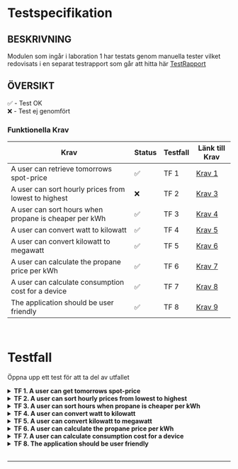 # Testspecifikation
## **BESKRIVNING**
Modulen som ingår i laboration 1 har testats genom manuella tester vilket redovisats i en separat testrapport som går att hitta här [TestRapport](https://github.com/TessGrass/laboration-1/blob/main/test-rapport/Testrapport.md) <br>
 
## **ÖVERSIKT**
✅ - Test OK<br>
❌ - Test ej genomfört<br>

### **Funktionella Krav**
| Krav | Status | Testfall | Länk till Krav |
| ----------- | ----------- | ----------- | ----------- |
| A user can retrieve tomorrows spot-price | ✅ | TF 1 | [Krav 1](https://github.com/TessGrass/laboration-2/issues/2) |
| A user can sort hourly prices from lowest to highest| ❌ | TF 2 | [Krav 3](https://github.com/TessGrass/laboration-2/issues/3)  |
| A user can sort hours when propane is cheaper per kWh| ✅ | TF 3| [Krav 4](https://github.com/TessGrass/laboration-2/issues/4)  |
| A user can convert watt to kilowatt| ✅ | TF 4 | [Krav 5](https://github.com/TessGrass/laboration-2/issues/5)  |
| A user can convert kilowatt to megawatt | ✅ | TF 5 | [Krav 6](https://github.com/TessGrass/laboration-2/issues/6)  |
| A user can calculate the propane price per kWh | ✅ | TF 6 | [Krav 7](https://github.com/TessGrass/laboration-2/issues/7)  |
| A user can calculate consumption cost for a device | ✅ | TF 7 | [Krav 8](https://github.com/TessGrass/laboration-2/issues/8)  |
| The application should be user friendly | ✅ | TF 8 | [Krav 9](https://github.com/TessGrass/laboration-2/issues/10)  |
 
<br>

# Testfall
Öppna upp ett test för att ta del av utfallet

<details>
<summary>
<b>TF 1. A user can get tomorrows spot-price</b>
</summary>
<br>
<b>TESTADE SCENARION, TOTAL 4 ST.</b>
<br>
1) A user can choose between all four bidding zones. <br>Utfall:
 
[![tBivGn.md.png](https://iili.io/tBivGn.md.png)](https://freeimage.host/i/tBivGn)
<br>
<br>
2) From 1 p.m. the day before, when a bidding zone is chosen, the hourly prices are displayed in a chart.<br>Utfall:
 
[![tBQZGt.md.png](https://iili.io/tBQZGt.md.png)](https://freeimage.host/i/tBQZGt)
<br>
<br>
3) The chart should also display the hours.<br>Utfall:
 
[![tCHWaS.md.png](https://iili.io/tCHWaS.md.png)](https://freeimage.host/i/tCHWaS)
<br>
<br>
4) The chart should also display the costs.<br>Utfall:
 
[![tC9rIs.md.png](https://iili.io/tC9rIs.md.png)](https://freeimage.host/i/tC9rIs)
---
</details>
<details>
<summary>
<b>TF 2. A user can sort hourly prices from lowest to highest</b>
</summary>
<br>
<b>TESTADE SCENARION, TOTAL 0 ST.</b>
<br>
1) A user can sort hourly prices from lowest to highest<br>
Ej implementerat i denna version. Test utgår.
<br>
2) The sorted prices should be displayed in a chart<br>
Ej implementerat i denna version. Test utgår.
 
---
</details>
<details>
<summary>
<b>TF 3. A user can sort hours when propane is cheaper per kWh</b>
</summary>
<br>
<b>TESTADE SCENARION, TOTAL 3 ST.</b>
<br>
1) The user can sort the hourly prices based on a propane kWh price<br>Utfall:
 
[![tCxIbR.md.png](https://iili.io/tCxIbR.md.png)](https://freeimage.host/i/tCxIbR)<br><br>
2) The price displayed in the chart shows which hours its cheaper to use propane.<br>Utfall:<br>
[![tCBiNV.md.png](https://iili.io/tCBiNV.md.png)](https://freeimage.host/i/tCBiNV)
 
---
</details>
<details>
<summary>
<b>TF 4. A user can convert watt to kilowatt</b>
</summary>
<br>
<b>TESTADE SCENARION, TOTAL 1 ST.</b>
<br>
1) A user should be able to enter a watt value and have it converted to kilowatt.<br>Utfall:
 
[![tCArU7.md.png](https://iili.io/tCArU7.md.png)](https://freeimage.host/i/tCArU7)
---
</details>
<details>
<summary>
<b>TF 5. A user can convert kilowatt to megawatt</b>
</summary>
<br>
<b>TESTADE SCENARION, TOTAL 1 ST.</b>
<br>
1) A user should be able to enter a kilowatt value and have it converted to megawatt.<br>Utfall:
 
[![tCc8ib.md.png](https://iili.io/tCc8ib.md.png)](https://freeimage.host/i/tCc8ib)
</details>
<details>
<summary>
<b>TF 6. A user can calculate the propane price per kWh</b>
</summary>
<br>
<b>TESTADE SCENARION, TOTAL 1 ST.</b>
<br>
1) A user can enter the weight of the propane in kilograms and the price for propane in Swedish crowns. The user should then be presented with the propane kWh price in Swedish ören.<br>Utfall:
 
[![tC3KiJ.md.png](https://iili.io/tC3KiJ.md.png)](https://freeimage.host/i/tC3KiJ)<br>
 
</details>
<details>
<summary>
<b>TF 7. A user can calculate consumption cost for a device</b>
</summary>
<br>
<b>TESTADE SCENARION, TOTAL 1 ST.</b>
<br>
1) A user can enter a device watt, kWh price in Swedish ören and number of hours a device is running per day. The user should then be presented with the daily cost of the device running each day.<br>Utfall:
 
[![tCjGcX.md.png](https://iili.io/tCjGcX.md.png)](https://freeimage.host/i/tCjGcX)<br>

</details>
<details>
<summary>
<b>TF 8. The application should be user friendly</b>
</summary>
<br>
<b>TESTADE SCENARION, TOTAL 5 ST.</b>
<br>
<br>
1) The application should prevent user from input the wrong type of value.<br>
Tanken med applikationen är att det för en slutanvändare ska vara enkelt att göra rätt men svårt att göra fel. Applikationen stänger därför möjlighten att mata in någon annan datatyp än Number i fälten<br> Test har genomförts på samtliga fält att det inte går att mata in bokstäver och kontroll i koden visar att fälten enbart accepterar "number" som datatyp:
<br>
<br>

[![tCka4V.png](https://iili.io/tCka4V.png)](https://freeimage.host/sv)
<br>
<br>
2) The application should prompt the user to enter all missing fields.<br>Utfall:
<br>

[![txojTJ.png](https://iili.io/txojTJ.png)](https://freeimage.host/sv)
<br>

[![txCi9s.png](https://iili.io/txCi9s.png)](https://freeimage.host/sv)
<br>

[![txn5Vp.png](https://iili.io/txn5Vp.png)](https://freeimage.host/sv)
<br>

[![txnrWQ.md.png](https://iili.io/txnrWQ.md.png)](https://freeimage.host/i/txnrWQ)
<br>

[![txnMbf.md.png](https://iili.io/txnMbf.md.png)](https://freeimage.host/i/txnMbf)
<br><br>
3) The application should inform the user that the hourly does NOT include the cost of electricity certificates, surcharges, energy tax, VAT and electricity grid costs.<br>Utfall:

[![tnDQP2.md.png](https://iili.io/tnDQP2.md.png)](https://freeimage.host/i/tnDQP2)<br>
<br>
4) The application table should be designed with consideration for users with color blindness.<br>
Grafen består av både färger och mönster enligt de råd som finns tillgängliga här [We Are Colorblind](https://wearecolorblind.com/)<br> Utfall:<br>

[![tBQZGt.md.png](https://iili.io/tBQZGt.md.png)](https://freeimage.host/i/tBQZGt)<br>
<br>
5) A link to Swedens bidding zones should be available.<br>Utfall:<br>

 [![toJgqJ.png](https://iili.io/toJgqJ.png)](https://freeimage.host/sv) <br><br>
 
 Följer man sedan länken så tas användaren till Svenska Kraftnäts hemsida:<br>
 [![to9mjn.md.png](https://iili.io/to9mjn.md.png)](https://freeimage.host/i/to9mjn)

<br>
</details>
<br>
 
---
